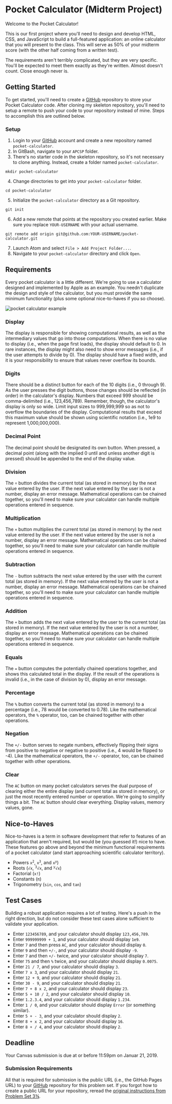 # Pocket Calculator (Midterm Project)

Welcome to the Pocket Calculator!

This is our first project where you'll need to design and develop HTML, CSS, and JavaScript to build a full-featured application: an online calculator that you will present to the class. This will serve as 50% of your midterm score (with the other half coming from a written test).

The requirements aren't terribly complicated, but they are very specific. You'll be expected to meet them exactly as they're written. Almost doesn't count. Close enough never is.

## Getting Started

To get started, you'll need to create a [GitHub](https://github.com/) repository to store your Pocket Calculator code. After cloning my skeleton repository, you'll need to setup a remote to push your code to your repository instead of mine. Steps to accomplish this are outlined below.

### Setup

01. Login to your [GitHub](https://github.com/) account and create a new repository named `pocket-calculator`.
02. In GitBash, navigate to your `APCSP` folder.
03. There's no starter code in the skeleton repository, so it's not necessary to clone anything. Instead, create a folder named `pocket-calculator`.
```
mkdir pocket-calculator
```
04. Change directories to get into your `pocket-calculator` folder.
```
cd pocket-calculator
```
05. Initialize the `pocket-calculator` directory as a Git repository.
```
git init
```
06. Add a new remote that points at the repository you created earlier. Make sure you replace `YOUR-USERNAME` with your actual username.
```
git remote add origin git@github.com:YOUR-USERNAME/pocket-calculator.git
```
07. Launch Atom and select `File > Add Project Folder...`.
08. Navigate to your `pocket-calculator` directory and click `Open`.

## Requirements

Every pocket calculator is a little different. We're going to use a calculator designed and implemented by Apple as an example. You needn't duplicate the design and style of the calculator, but you must provide the same minimum functionality (plus some optional nice-to-haves if you so choose).

![pocket calculator example](https://www.ucvts.tec.nj.us/cms/lib/NJ03001805/Centricity/domain/760/apcsp-images/pocket-calculator.png)

### Display

The display is responsible for showing computational results, as well as the intermediary values that go into those computations. When there is no value to display (i.e., when the page first loads), the display should default to 0. In rare instances, the display might also need to show error messages (i.e., if the user attempts to divide by 0). The display should have a fixed width, and it is your responsibility to ensure that values never overflow its bounds.

### Digits

There should be a distinct button for each of the 10 digits (i.e., 0 through 9). As the user presses the digit buttons, those changes should be reflected (in order) in the calculator's display. Numbers that exceed 999 should be comma-delimited (i.e., 123,456,789). Remember, though, the calculator's display is only so wide. Limit input sizes to 999,999,999 so as not to overflow the boundaries of the display. Computational results that exceed this maximum value should be shown using scientific notation (i.e., 1e9 to represent 1,000,000,000).

### Decimal Point

The decimal point should be designated its own button. When pressed, a decimal point (along with the implied 0 until and unless another digit is pressed) should be appended to the end of the display value.

### Division

The <code>&divide;</code> button divides the current total (as stored in memory) by the next value entered by the user. If the next value entered by the user is not a number, display an error message. Mathematical operations can be chained together, so you'll need to make sure your calculator can handle multiple operations entered in sequence.

### Multiplication

The <code>&times;</code> button multiplies the current total (as stored in memory) by the next value entered by the user. If the next value entered by the user is not a number, display an error message. Mathematical operations can be chained together, so you'll need to make sure your calculator can handle multiple operations entered in sequence.

### Subtraction

The <code>-</code> button subtracts the next value entered by the user with the current total (as stored in memory). If the next value entered by the user is not a number, display an error message. Mathematical operations can be chained together, so you'll need to make sure your calculator can handle multiple operations entered in sequence.

### Addition

The <code>+</code> button adds the next value entered by the user to the current total (as stored in memory). If the next value entered by the user is not a number, display an error message. Mathematical operations can be chained together, so you'll need to make sure your calculator can handle multiple operations entered in sequence.

### Equals

The <code>=</code> button computes the potentially chained operations together, and shows this calculated total in the display. If the result of the operations is invalid (i.e., in the case of division by 0), display an error message.

### Percentage

The <code>%</code> button converts the current total (as stored in memory) to a percentage (i.e., 78 would be converted to 0.78). Like the mathematical operators, the <code>%</code> operator, too, can be chained together with other operations.

### Negation

The <code>+/-</code> button serves to negate numbers, effectively flipping their signs from positive to negative or negative to positive (i.e., 4 would be flipped to -4). Like the mathematical operators, the <code>+/-</code> operator, too, can be chained together with other operations.

### Clear

The <code>AC</code> button on many pocket calculators serves the dual purpose of clearing either the entire display (and current total as stored in memory), or just the most recently entered number or operation. We're going to simplify things a bit. The <code>AC</code> button should clear everything. Display values, memory values, gone.

## Nice-to-Haves

Nice-to-haves is a term in software development that refer to features of an application that aren't required, but would be (you guessed it!) nice to have. These features go above and beyond the minimum functional requirements of a pocket calculator (and start approaching scientific calculator territory).
* Powers <code>x<sup>2</sup></code>, <code>x<sup>3</sup></code>, and <code>x<sup>y</sup></code>)
* Roots (<code>&#8730;x</code>, <code><sup>3</sup>&#8730;x</code>, and <code><sup>y</sup>&#8730;x</code>)
* Factorial (`x!`)
* Constants (<code>&#960;</code>)
* Trigonometry (`sin`, `cos`, and `tan`)

## Test Cases

Building a robust application requires a lot of testing. Here's a push in the right direction, but do not consider these test cases alone sufficient to validate your application.

* Enter `123456789`, and your calculator should display `123,456,789`.
* Enter `999999999 + 1`, and your calculator should display `1e9`.
* Enter `7` and then press `AC`, and your calculator should display `0`.
* Enter `9` and then `+/-`, and your calculator should display `-9`.
* Enter `7` and then `+/-` twice, and your calculator should display `7`.
* Enter `75` and then `%` twice, and your calculator should display `0.0075`.
* Enter `21 / 7`, and your calculator should display `3`.
* Enter `7 x 3`, and your calculator should display `21`.
* Enter `12 + 9`, and your calculator should display `21`.
* Enter `30 - 9`, and your calculator should display `21`.
* Enter `7 + 8 x 2`, and your calculator should display `23`.
* Enter `5 + 10 / 2`, and your calculator should display `10`.
* Enter `1.2.3.4`, and your calculator should display `1.234`.
* Enter `1 / 0`, and your calculator should display `Error` (or something similar).
* Enter `5 + - 3`, and your calculator should display `2`.
* Enter `8 + x 2`, and your calculator should display `16`.
* Enter `8 + / 4`, and your calculator should display `2`.

## Deadline

Your Canvas submission is due at or before 11:59pm on Januar 21, 2019.

### Submission Requirements

All that is required for submission is the public URL (i.e., the GitHub Pages URL) to your [GitHub](https://github.com/) repository for this problem set. If you forgot how to create a public URL for your repository, reread the [original instructions from Problem Set 3¾](https://canvas.instructure.com/courses/1408038/pages/github-pages?module_item_id=19614011).
